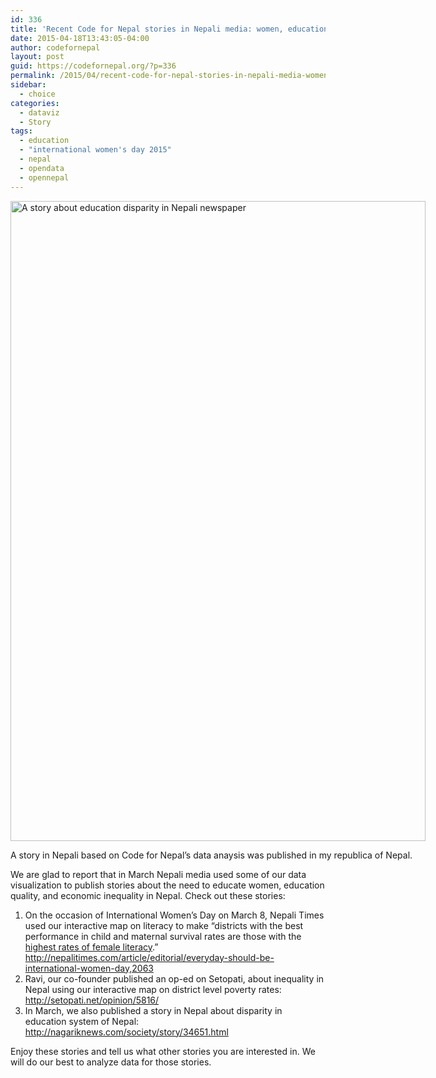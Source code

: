 ```yaml
---
id: 336
title: 'Recent Code for Nepal stories in Nepali media: women, education and inequality'
date: 2015-04-18T13:43:05-04:00
author: codefornepal
layout: post
guid: https://codefornepal.org/?p=336
permalink: /2015/04/recent-code-for-nepal-stories-in-nepali-media-women-education-and-inequality/
sidebar:
  - choice
categories:
  - dataviz
  - Story
tags:
  - education
  - "international women's day 2015"
  - nepal
  - opendata
  - opennepal
---
```

<div id="attachment_337" style="width: 674px" class="wp-caption alignnone">
  <a href="https://codefornepal.org/wp-content/uploads/2015/04/republica_literacy_march2015.jpg"><img aria-describedby="caption-attachment-337" class="size-large wp-image-337" src="https://codefornepal.org/wp-content/uploads/2015/04/republica_literacy_march2015-664x1024.jpg" alt="A story about education disparity in Nepali newspaper" width="664" height="1024" srcset="https://codefornepal.org/wp-content/uploads/2015/04/republica_literacy_march2015-664x1024.jpg 664w, https://codefornepal.org/wp-content/uploads/2015/04/republica_literacy_march2015-194x300.jpg 194w, https://codefornepal.org/wp-content/uploads/2015/04/republica_literacy_march2015.jpg 1805w" sizes="(max-width: 664px) 100vw, 664px" /></a>
  
  <p id="caption-attachment-337" class="wp-caption-text">
    A story in Nepali based on Code for Nepal&#8217;s data anaysis was published in my republica of Nepal.
  </p>
</div>

We are glad to report that in March Nepali media used some of our data visualization to publish stories about the need to educate women, education quality, and economic inequality in Nepal. Check out these stories:

  1. On the occasion of International Women’s Day on March 8, Nepali Times used our interactive map on literacy to make “districts with the best performance in child and maternal survival rates are those with the [highest rates of female literacy](https://codefornepal.org/2015/02/5-most-and-least-educated-districts-in-nepal/).&#8221; <http://nepalitimes.com/article/editorial/everyday-should-be-international-women-day,2063>
  2. Ravi, our co-founder published an op-ed on Setopati, about inequality in Nepal using our interactive map on district level poverty rates: <http://setopati.net/opinion/5816/>
  3. In March, we also published a story in Nepal about disparity in education system of Nepal: <http://nagariknews.com/society/story/34651.html>

Enjoy these stories and tell us what other stories you are interested in. We will do our best to analyze data for those stories.
